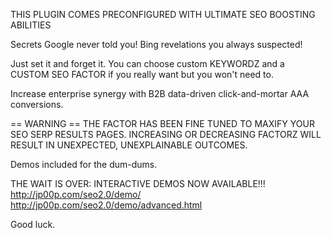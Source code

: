 THIS PLUGIN COMES PRECONFIGURED WITH ULTIMATE SEO BOOSTING ABILITIES

Secrets Google never told you!  Bing revelations you always suspected!

Just set it and forget it.  You can choose custom KEYWORDZ and a CUSTOM SEO FACTOR if you really want but you won't need to.

Increase enterprise synergy with B2B data-driven click-and-mortar AAA conversions.

== WARNING ==
THE FACTOR HAS BEEN FINE TUNED TO MAXIFY YOUR SEO SERP RESULTS PAGES.  INCREASING OR DECREASING FACTORZ WILL RESULT IN UNEXPECTED, UNEXPLAINABLE OUTCOMES.

Demos included for the dum-dums.  

THE WAIT IS OVER:  INTERACTIVE DEMOS NOW AVAILABLE!!!
http://jp00p.com/seo2.0/demo/
http://jp00p.com/seo2.0/demo/advanced.html

Good luck.